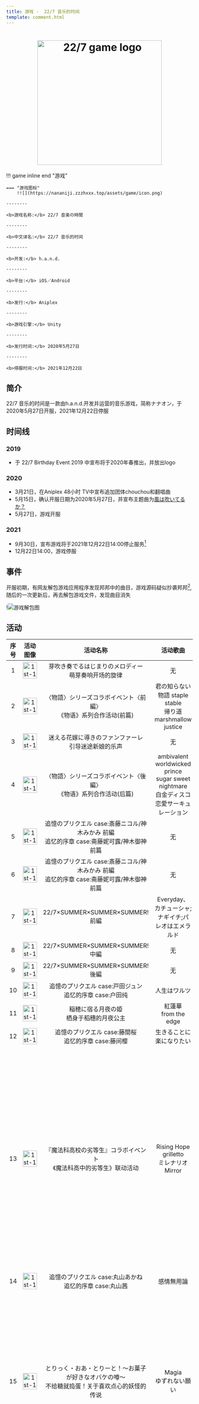 ```yaml
---
title: 游戏 -  22/7 音乐的时间
template: comment.html
---
```

# <center><div class="header_logo"><img src="https://nananiji.zzzhxxx.top/assets/game/227-game-logo.svg" width="224" height="253" alt="22/7 game logo"></div></center>

!!! game inline end "游戏"

    === "游戏图标"
        !![](https://nananiji.zzzhxxx.top/assets/game/icon.png)

    --------
    
    <b>游戏名称:</b> 22/7 音楽の時間

    --------

    <b>中文译名:</b> 22/7 音乐的时间

    --------
    
    <b>开发:</b> h.a.n.d.

    --------

    <b>平台:</b> iOS／Android

    --------
    
    <b>发行:</b> Aniplex

    --------

    <b>游戏引擎:</b> Unity

    --------

    <b>发行时间:</b> 2020年5月27日

    --------

    <b>停服时间:</b> 2021年12月22日
<html>


<style>
    .header_logo {
	}

	.header_logo img {
		width: 336px;
		height: auto;
        border-radius: 0px;
        box-shadow: 0 0px 0px rgb(0 0 0 / 0%);
        transition-duration: 0s;
	}

	.header_logo a:hover img {
		opacity: .7;
	}

	.page_header .header_logo {
		display: none;
	}
    .header_logo img:hover {
        box-shadow: 0 0px 0px 0 rgba(0,0,0,0), 0 0px 0px 0 rgba(0,0,0,0);
        }
</style>
</html>

## 简介

22/7 音乐的时间是一款由h.a.n.d.开发并运营的音乐游戏，简称ナナオン，于2020年5月27日开服，2021年12月22日停服

## 时间线

### 2019

- 于 22/7 Birthday Event 2019 中宣布将于2020年春推出，并放出logo

### 2020

- 3月21日，在Aniplex 48小时 TV中宣布追加团体chouchou和翻唱曲
- 5月15日，确认开服日期为2020年5月27日，并宣布主题曲为[風は吹いてるか？](../songs/single/6th/index)
- 5月27日，游戏开服

### 2021

- 9月30日，宣布游戏将于2021年12月22日14:00停止服务[^1]
- 12月22日14:00，游戏停服

## 事件

开服初期，有网友解包游戏应用程序发现邦邦中的曲目，游戏源码疑似抄袭邦邦[^2],随后的一次更新后，再去解包游戏文件，发现曲目消失
  
!![游戏解包图](https://nananiji.zzzhxxx.top/assets/game/EZC5jiuWAAIL0OE.jfif)

## 活动
| 序号 | 活动图像 |活动名称 | 活动歌曲 | 活动卡牌 | 备注 | 
|:----:|:-------:|:------:|:--------:|:--------:|:----:| 
|  1   | <a data-caption="芽吹き奏でるはじまりのメロディー - 萌芽奏响开场的旋律" data-fancybox="gallery" href="https://nananiji.zzzhxxx.top/assets/game/event_banner/event_banner%20%23946965.png"><img loading="lazy" alt="1st-1" src="https://nananiji.zzzhxxx.top/assets/game/event_banner/event_banner%20%23946965.png" title="Title" width="100%" /></a>| 芽吹き奏でるはじまりのメロディー <br> 萌芽奏响开场的旋律 |    无    |    无    | [剧情](https://space.bilibili.com/289996095/video) |   
|  2   |<a data-caption="〈物語〉シリーズコラボイベント〈前編〉-《物语》系列合作活动(前篇)" data-fancybox="gallery" href="https://nananiji.zzzhxxx.top/assets/game/event_banner/event_banner%231022238.png"><img loading="lazy" alt="1st-1" src="https://nananiji.zzzhxxx.top/assets/game/event_banner/event_banner%231022238.png" title="Title" width="100%" /></a>| 〈物語〉シリーズコラボイベント〈前編〉<br> 《物语》系列合作活动(前篇) |    君の知らない物語 staple stable <br> 帰り道marshmallow justice    |    户田纯 <br> 失礼、作りすぎました    | [剧情](https://www.bilibili.com/video/BV1Az411i71b) |  
|  3   | <a data-caption="迷える花嫁に導きのファンファーレ - 引导迷途新娘的乐声" data-fancybox="gallery" href="https://nananiji.zzzhxxx.top/assets/game/event_banner/event_banner%20%23587969.png"><img loading="lazy" alt="1st-1" src="https://nananiji.zzzhxxx.top/assets/game/event_banner/event_banner%20%23587969.png" title="Title" width="100%" /></a>| 迷える花嫁に導きのファンファーレ<br> 引导迷途新娘的乐声 |    无    |    无    | 剧情 | 
|  4   | <a data-caption="〈物語〉シリーズコラボイベント〈後編〉- 《物语》系列合作活动(后篇)" data-fancybox="gallery" href="https://nananiji.zzzhxxx.top/assets/game/event_banner/event_banner%20%23771922.png"><img loading="lazy" alt="1st-1" src="https://nananiji.zzzhxxx.top/assets/game/event_banner/event_banner%20%23771922.png" title="Title" width="100%" /></a>| 〈物語〉シリーズコラボイベント〈後編〉<br> 《物语》系列合作活动(后篇) |    ambivalent worldwicked prince<br>sugar sweet nightmare <br> 白金ディスコ 恋愛サーキュレーション   |    立川绚香 <br> 真摯な令嬢    | [剧情](https://www.bilibili.com/video/BV17A411e7k1) |
|  5   | <a data-caption="追憶のプリクエル case:斎藤ニコル/神木みかみ 前編 - 追忆的序章 case:斋藤妮可露/神木御神 前篇" data-fancybox="gallery" href="https://nananiji.zzzhxxx.top/assets/game/event_banner/event_banner%20%23598994.png"><img loading="lazy" alt="1st-1" src="https://nananiji.zzzhxxx.top/assets/game/event_banner/event_banner%20%23598994.png" title="Title" width="100%" /></a> | 追憶のプリクエル case:斎藤ニコル/神木みかみ 前編<br> 追忆的序章 case:斋藤妮可露/神木御神 前篇 |    无    |    无    | 剧情 |   
|  6   | <a data-caption="追憶のプリクエル case:斎藤ニコル/神木みかみ 前編 -  追忆的序章 case:斋藤妮可露/神木御神 前篇" data-fancybox="gallery" href="https://nananiji.zzzhxxx.top/assets/game/event_banner/event_banner%20%231096522.png"><img loading="lazy" alt="1st-1" src="https://nananiji.zzzhxxx.top/assets/game/event_banner/event_banner%20%231096522.png" title="Title" width="100%" /></a> | 追憶のプリクエル case:斎藤ニコル/神木みかみ 前編<br> 追忆的序章 case:斋藤妮可露/神木御神 前篇 |    无    |    无    | 剧情 |  
|  7   | <a data-caption="22/7×SUMMER×SUMMER×SUMMER! 前編" data-fancybox="gallery" href="https://nananiji.zzzhxxx.top/assets/game/event_banner/event_banner%20%23378647.png"><img loading="lazy" alt="1st-1" src="https://nananiji.zzzhxxx.top/assets/game/event_banner/event_banner%20%23378647.png" title="Title" width="100%" /></a> | 22/7×SUMMER×SUMMER×SUMMER! 前編 |    Everyday、カチューシャ;ナギイチ;パレオはエメラルド    |    无    | 剧情 |
|  8   | <a data-caption="22/7×SUMMER×SUMMER×SUMMER! 中編" data-fancybox="gallery" href="https://nananiji.zzzhxxx.top/assets/game/event_banner/event_banner%20%23278887.png"><img loading="lazy" alt="1st-1" src="https://nananiji.zzzhxxx.top/assets/game/event_banner/event_banner%20%23278887.png" title="Title" width="100%" /></a> | 22/7×SUMMER×SUMMER×SUMMER! 中編 |    无    |    无    | 剧情 |      
|  9   | <a data-caption="22/7×SUMMER×SUMMER×SUMMER! 後編" data-fancybox="gallery" href="https://nananiji.zzzhxxx.top/assets/game/event_banner/event_banner%20%23403110.png"><img loading="lazy" alt="1st-1" src="https://nananiji.zzzhxxx.top/assets/game/event_banner/event_banner%20%23403110.png" title="Title" width="100%" /></a> | 22/7×SUMMER×SUMMER×SUMMER! 後編 |    无    |    无    | 剧情 | 
|  10   | <a data-caption="追憶のプリクエル case:戸田ジュン - 追忆的序章 case:户田纯" data-fancybox="gallery" href="https://nananiji.zzzhxxx.top/assets/game/event_banner/event_banner.png"><img loading="lazy" alt="1st-1" src="https://nananiji.zzzhxxx.top/assets/game/event_banner/event_banner.png" title="Title" width="100%" /></a> | 追憶のプリクエル case:戸田ジュン<br>追忆的序章 case:户田纯 |    人生はワルツ    |    无    | 剧情 | 
|  11   | <a data-caption="稲穂に宿る月夜の姫 - 栖身于稻穗的月夜公主" data-fancybox="gallery" href="https://nananiji.zzzhxxx.top/assets/game/event_banner/event_banner%20%231091295.png"><img loading="lazy" alt="1st-1" src="https://nananiji.zzzhxxx.top/assets/game/event_banner/event_banner%20%231091295.png" title="Title" width="100%" /></a> | 稲穂に宿る月夜の姫<br>栖身于稻穗的月夜公主 |    紅蓮華<br>from the edge    |    无    | 剧情 | 
|  12   | <a data-caption="追憶のプリクエル case:藤間桜 - 追忆的序章 case:藤间樱" data-fancybox="gallery" href="https://nananiji.zzzhxxx.top/assets/game/event_banner/event_banner%20%23885650.png"><img loading="lazy" alt="1st-1" src="https://nananiji.zzzhxxx.top/assets/game/event_banner/event_banner%20%23885650.png" title="Title" width="100%" /></a> | 追憶のプリクエル case:藤間桜<br> 追忆的序章 case:藤间樱 |    生きることに楽になりたい    |    无    | 剧情 | 
|  13   | <a data-caption="『魔法科高校の劣等生』コラボイベント- 《魔法科高中的劣等生》联动活动" data-fancybox="gallery" href="https://nananiji.zzzhxxx.top/assets/game/event_banner/event_banner%20%23885650.png"><img loading="lazy" alt="1st-1" src="https://nananiji.zzzhxxx.top/assets/game/event_banner/event_banner%20%23885650.png" title="Title" width="100%" /></a> | 『魔法科高校の劣等生』コラボイベント<br> 《魔法科高中的劣等生》联动活动 |    Rising Hope<br>grilletto<br> ミレナリオ<br> Mirror    |    ［全生徒憧れの生徒会長］4★河野都<br>［首席の優等生美少女］4★斎藤ニコル<br>［空间を操る妖精］3★神木みかみ<br>［自分だけの特別な力］3★佐藤麗華    | 剧情 | 
|  14   | <a data-caption="追憶のプリクエル case:丸山あかね- 追忆的序章 case:丸山茜" data-fancybox="gallery" href="https://nananiji.zzzhxxx.top/assets/game/event_banner/event_banner%20%23450551.png"><img loading="lazy" alt="1st-1" src="https://nananiji.zzzhxxx.top/assets/game/event_banner/event_banner%20%23450551.png" title="Title" width="100%" /></a> | 追憶のプリクエル case:丸山あかね<br> 追忆的序章 case:丸山茜 |   感情無用論    |    无    | 剧情 |  
|  15   | <a data-caption="とりっく・おあ・とりーと！～お菓子が好きなオバケの噂～-不给糖就捣蛋！关于喜欢点心的妖怪的传说" data-fancybox="gallery" href="https://nananiji.zzzhxxx.top/assets/game/event_banner/event_banner%20%23117971.png"><img loading="lazy" alt="1st-1" src="https://nananiji.zzzhxxx.top/assets/game/event_banner/event_banner%20%23117971.png" title="Title" width="100%" /></a> | とりっく・おあ・とりーと！～お菓子が好きなオバケの噂～<br>不给糖就捣蛋！关于喜欢点心的妖怪的传说|   Magia<br>ゆずれない願い    |   ［おかしなイタズラ］4★戸田ジュン<br>［闇夜の誘惑］4★神木みかみ<br>［丘の上の魔女見習い］3★斎藤ニコル	    | 剧情 |  
|  16   | <a data-caption='We Are "ChouChou"！～トップアイドルの証～-We are "ChouChou"! ～顶尖偶像的证明～' data-fancybox="gallery" href="https://nananiji.zzzhxxx.top/assets/game/event_banner/event_banner%20%23206815.png"><img loading="lazy" alt="1st-1" src="https://nananiji.zzzhxxx.top/assets/game/event_banner/event_banner%20%23206815.png" title="Title" width="100%" /></a> | We Are "ChouChou"！～トップアイドルの証～<br>We are "ChouChou"! ～顶尖偶像的证明～|   永遠はいらない   |   ［一番正しいこと］4★君島奈々<br>［運気上昇中！］4★文野ミコ<br>［完璧なアイドル］4★丸之内薫子	    | 剧情 |
|  17   | <a data-caption="『割り切れない文化祭 演劇メイド喫茶にようこそ！-除不尽文化祭 欢迎来到演剧女仆咖啡厅！" data-fancybox="gallery" href="https://nananiji.zzzhxxx.top/assets/game/event_banner/event_banner%20%23853968.png"><img loading="lazy" alt="1st-1" src="https://nananiji.zzzhxxx.top/assets/game/event_banner/event_banner%20%23853968.png" title="Title" width="100%" /></a> | 『割り切れない文化祭 演劇メイド喫茶にようこそ！<br>除不尽文化祭 欢迎来到演剧女仆咖啡厅！ |    フライングゲット<br>言い訳Maybe<br> ギンガムチェック    |    ［癒しの和風メイド］4★藤間桜<br>［ヒロインの覚悟］4★東条悠希<br>［感謝と愛を込めて］3★滝川みう	    | 剧情 |  
|  18   | <a data-caption="追憶のプリクエル case:佐藤麗華- 追忆的序章 case:佐藤丽华 " data-fancybox="gallery" href="https://nananiji.zzzhxxx.top/assets/game/event_banner/event_banner%20%23418873.png"><img loading="lazy" alt="1st-1" src="https://nananiji.zzzhxxx.top/assets/game/event_banner/event_banner%20%23418873.png" title="Title" width="100%" /></a> | 追憶のプリクエル case:佐藤麗華<br> 追忆的序章 case:佐藤丽华 |   優等生じゃつまらない   |    ［密やかな応援］4★佐藤麗華    | 剧情 | 
|  19   | <a data-caption="いつでもどこでも計算中！- 随时随地计算中！" data-fancybox="gallery" href="https://nananiji.zzzhxxx.top/assets/game/event_banner/event_banner%20%23289320.png"><img loading="lazy" alt="1st-1" src="https://nananiji.zzzhxxx.top/assets/game/event_banner/event_banner%20%23289320.png" title="Title" width="100%" /></a> | いつでもどこでも計算中！<br> 随时随地计算中！ |   半チャーハン<br>タトゥー・ラブ<br>ソフトクリーム落としちゃった   |    ［滝川流の滝行］4★滝川みう <br>［天然の自然体］4★丸山あかね<br>［ボディを磨け！］4★柊つぼみ	   | 漫画 | 
|  20   | <a data-caption="追憶のプリクエル case:立川絢香- 追忆的序章 case:立川绚香" data-fancybox="gallery" href="https://nananiji.zzzhxxx.top/assets/game/event_banner/event_banner%20%2344563.png"><img loading="lazy" alt="1st-1" src="https://nananiji.zzzhxxx.top/assets/game/event_banner/event_banner%20%2344563.png" title="Title" width="100%" /></a> | 追憶のプリクエル case:立川絢香<br> 追忆的序章 case:立川绚香 |   Moonlight   |    ［相思相愛］4★立川絢香    | 剧情 | 
|  21   | <a data-caption="聖なる夜のトラブルギフト- 圣诞夜的Trouble Gift" data-fancybox="gallery" href="https://nananiji.zzzhxxx.top/assets/game/event_banner/event_banner%20%23935690.png"><img loading="lazy" alt="1st-1" src="https://nananiji.zzzhxxx.top/assets/game/event_banner/event_banner%20%23935690.png" title="Title" width="100%" /></a> | 聖なる夜のトラブルギフト<br> 圣诞夜的Trouble Gift |   僕が持ってるものなら<br>チカっとチカ千花っ♡   |    ［ホワイトクリスマス］4★藤間桜 <br>［プレゼント・フォー・ユー］4★河野都<br>［パワフルトナカイ］3★東条悠希	   | 漫画 |
|  22   | <a data-caption="紅白ナナオン歌合戦-七音红白歌合战" data-fancybox="gallery" href="https://nananiji.zzzhxxx.top/assets/game/event_banner/event_banner%20%23509792.png"><img loading="lazy" alt="1st-1" src="https://nananiji.zzzhxxx.top/assets/game/event_banner/event_banner%20%23509792.png" title="Title" width="100%" /></a> | 紅白ナナオン歌合戦<br>七音红白歌合战 |   キウイの主張<br>雷鳴のDelay  | ［安心できる場所］4★立川絢香 <br>［ゲン担ぎのおそば］4★东条悠希<br>［［大切な人へ］4★丸山あかね <br>［ぽかぽか大掃除］4★神木みかみ  | 漫画 | 
|  23   | <a data-caption="追憶のプリクエル case:柊つぼみ- 追忆的序章 case:柊蕾" data-fancybox="gallery" href="https://nananiji.zzzhxxx.top/assets/game/event_banner/event_banner%20%23448642.png"><img loading="lazy" alt="1st-1" src="https://nananiji.zzzhxxx.top/assets/game/event_banner/event_banner%20%23448642.png" title="Title" width="100%" /></a> | 追憶のプリクエル case:柊つぼみ<br> 追忆的序章 case:柊蕾 |  足を洗え!   |    ［気ままなギャルライフ］4★柊つぼみ    | 剧情 | 
|  24   | <a data-caption="熱戦！激戦！雪合戦- 热战！激战！雪合战" data-fancybox="gallery" href="https://nananiji.zzzhxxx.top/assets/game/event_banner/event_banner%20%2390554.png"><img loading="lazy" alt="1st-1" src="https://nananiji.zzzhxxx.top/assets/game/event_banner/event_banner%20%2390554.png" title="Title" width="100%" /></a> | 熱戦！激戦！雪合戦<br> 热战！激战！雪合战 |  願いの眼差し  |    ［白銀の時間］4★佐藤麗華<br> ［氷上の微笑み］4★立川絢香	   | 漫画 |
|  25   | <a data-caption="Love Like Valentine " data-fancybox="gallery" href="https://nananiji.zzzhxxx.top/assets/game/event_banner/event_banner%20%231077692.png"><img loading="lazy" alt="1st-1" src="https://nananiji.zzzhxxx.top/assets/game/event_banner/event_banner%20%231077692.png" title="Title" width="100%" /></a>| Love Like Valentine | バレンタイン・キッス<br>EQUALロマンス  |［スペシャルチートデイ］4★戸田ジュン	<br> ［メルティハート］4★河野都| 漫画 | 
|  26   | <a data-caption="追憶のプリクエル case:東条悠希-追忆的序章 case:东条悠希" data-fancybox="gallery" href="https://nananiji.zzzhxxx.top/assets/game/event_banner/event_banner%20%23910173.png"><img loading="lazy" alt="1st-1" src="https://nananiji.zzzhxxx.top/assets/game/event_banner/event_banner%20%23910173.png" title="Title" width="100%" /></a> | 追憶のプリクエル case:東条悠希<br>追忆的序章 case:东条悠希| 神様に指を差された僕たち|［夢のフィールド］4★東条悠希	| 漫画 |   
|  27   | <a data-caption="夢幻霜のシークエル case:佐藤麗華-梦幻霜的后日谈 case:佐藤丽华" data-fancybox="gallery" href="https://nananiji.zzzhxxx.top/assets/game/event_banner/event_banner%20%231006506.png"><img loading="lazy" alt="1st-1" src="https://nananiji.zzzhxxx.top/assets/game/event_banner/event_banner%20%231006506.png" title="Title" width="100%" /></a> | 夢幻霜のシークエル case:佐藤麗華<br>梦幻霜的后日谈 case:佐藤丽华| 逆光|［穏やかな休日］4★佐藤麗華	| 漫画 | 
|  28   | <a data-caption="追憶のプリクエル case:河野都-追忆的序章 case:河野都" data-fancybox="gallery" href="https://nananiji.zzzhxxx.top/assets/game/event_banner/event_banner%20%23897570.png"><img loading="lazy" alt="1st-1" src="https://nananiji.zzzhxxx.top/assets/game/event_banner/event_banner%20%23897570.png" title="Title" width="100%" /></a>| 追憶のプリクエル case:河野都<br>追忆的序章 case:河野都| 夢の船|［貴重な体験］4★河野都| 剧情 |  
|  29   | <a data-caption="気の抜けたサイダー 古都へ行く。- 漏了气的甜汽水 前往古都。" data-fancybox="gallery" href="https://nananiji.zzzhxxx.top/assets/game/event_banner/event_banner%20%2314582.png"><img loading="lazy" alt="1st-1" src="https://nananiji.zzzhxxx.top/assets/game/event_banner/event_banner%20%2314582.png" title="Title" width="100%" /></a> | 気の抜けたサイダー 古都へ行く。<br> 漏了气的甜汽水 前往古都。| タチツテトパワー<br>sweets parade |［古都の桜吹雪］4★藤間桜	<br> ［ふたつの望み］4★神木みかみ	<br>［夢が叶ったひと串］4★滝川みう| 漫画 | 
|  30   | <a data-caption="追憶のプリクエル case:滝川みう-追忆的序章 case:泷川美羽" data-fancybox="gallery" href="https://nananiji.zzzhxxx.top/assets/game/event_banner/event_banner%20%23337444.png"><img loading="lazy" alt="1st-1" src="https://nananiji.zzzhxxx.top/assets/game/event_banner/event_banner%20%23337444.png" title="Title" width="100%" /></a> | 追憶のプリクエル case:滝川みう<br>追忆的序章 case:泷川美羽| One of them|［変化のない世界］4★滝川みう	| 剧情 | 
|  31   | <a data-caption="熱して、混ぜて、解けて、笑顔-加热、混合、融化、微笑" data-fancybox="gallery" href="https://nananiji.zzzhxxx.top/assets/game/event_banner/event_banner%20%2395486.png"><img loading="lazy" alt="1st-1" src="https://nananiji.zzzhxxx.top/assets/game/event_banner/event_banner%20%2395486.png" title="Title" width="100%" /></a> | 熱して、混ぜて、解けて、笑顔<br>加热、混合、融化、微笑| 好きだと言ったのは嘘だ|［お気に入りを求めて］4★丸之内薫子<br>［湖面の遊覧］4★東条悠希	| 漫画 | 
|  32   | <a data-caption="ナナニジシアター Stage.01 なにわの探偵①-22/7剧场 Stage.01 难波的侦探①" data-fancybox="gallery" href="https://nananiji.zzzhxxx.top/assets/game/event_banner/event_banner%20%231076158.png"><img loading="lazy" alt="1st-1" src="https://nananiji.zzzhxxx.top/assets/game/event_banner/event_banner%20%231076158.png" title="Title" width="100%" /></a> | ナナニジシアター Stage.01 なにわの探偵①<br>22/7剧场 Stage.01 难波的侦探①| SOMEONE ELSE|［真実の探求者］4★丸山あかね	| 剧情 | 
|  33   | <a data-caption="Next stage ～ナナブンノニジュウニの軌跡～-Next stage ～22/7的轨迹～" data-fancybox="gallery" href="https://nananiji.zzzhxxx.top/assets/game/event_banner/event_banner%20%23970144.png"><img loading="lazy" alt="1st-1" src="https://nananiji.zzzhxxx.top/assets/game/event_banner/event_banner%20%23970144.png" title="Title" width="100%" /></a> | Next stage ～ナナブンノニジュウニの軌跡～<br>Next stage ～22/7的轨迹～| ヒヤシンス<br>怪物<br>夜に驱ける<br>群青|［星霜シンフォニア］4★立川絢香	<br>［始まりの音］4★斎藤ニコル<br>［今、帰る場所］4★柊つぼみ<br>ナミダの向こう］4★戸田ジュン	| 剧情 | 
|  34   | <a data-caption="ナナニジシアター Stage.01 なにわの探偵②-22/7剧场 Stage.01 难波的侦探②" data-fancybox="gallery" href="https://nananiji.zzzhxxx.top/assets/game/event_banner/event_banner%20%23665918.png"><img loading="lazy" alt="1st-1" src="https://nananiji.zzzhxxx.top/assets/game/event_banner/event_banner%20%23665918.png" title="Title" width="100%" /></a> | ナナニジシアター Stage.01 なにわの探偵②<br>22/7剧场 Stage.01 难波的侦探②| 不可思議のカルテ|［最高の助手？］4★藤間桜	| 剧情 | 
|  35   | <a data-caption="星に願いを天に架け橋を-祈繁星 架鹊梁" data-fancybox="gallery" href="https://nananiji.zzzhxxx.top/assets/game/event_banner/event_banner%20%2347265.png"><img loading="lazy" alt="1st-1" src="https://nananiji.zzzhxxx.top/assets/game/event_banner/event_banner%20%2347265.png" title="Title" width="100%" /></a> | 星に願いを天に架け橋を<br>祈繁星 架鹊梁| めてお☆いんぱくと|[星祭の夜] 4★ 滝川みう<br>[短冊に込めた願い] 4★ 神木みかみ	| 剧情 | 
|  36   | <a data-caption="ナナニジシアター Stage.01 なにわの探偵③-22/7剧场 Stage.01 难波的侦探③" data-fancybox="gallery" href="https://nananiji.zzzhxxx.top/assets/game/event_banner/event_banner%20%23185192.png"><img loading="lazy" alt="1st-1" src="https://nananiji.zzzhxxx.top/assets/game/event_banner/event_banner%20%23185192.png" title="Title" width="100%" /></a> | ナナニジシアター Stage.01 なにわの探偵③<br>22/7剧场 Stage.01 难波的侦探③| TRUTH〜A Great Detective of Love〜	|［悩める名探偵］4★河野都	| 剧情 | 
|  36   | <a data-caption="ジャー！トレジャー！！プールサイドハンティング！！！-闲暇！财宝！！泳池边的狩猎！！！" data-fancybox="gallery" href="https://nananiji.zzzhxxx.top/assets/game/event_banner/event_banner%20%23290787.png"><img loading="lazy" alt="1st-1" src="https://nananiji.zzzhxxx.top/assets/game/event_banner/event_banner%20%23290787.png" title="Title" width="100%" /></a>|レジャー！トレジャー！！プールサイドハンティング！！！<br>闲暇！财宝！！泳池边的狩猎！！！| glory days<br>オレンジ|[海の風物詩] 4★斎藤ニコル<br>[風と波を味方に] 4★東条悠希<br>[海上の熱き闘い] 4★丸山あかね<br>[とっておきのスリル] 4★柊つぼみ		| 剧情 | 


## 停服后如何游玩谱面

通过使用模拟器软件[Sonolus](https://www.sonolus.com/),我们依旧可以游玩到七音的谱面，Sonolus的七音服务器在还未停服前已开始运作 ~~（虽然很长一段时间只有一首歌）~~

### 步骤

#### 1.下载Sonolus

##### 若您是安卓玩家

请直接在[Sonolus](https://www.sonolus.com/)官网下载安装包进行安装

##### 若您是ios玩家

请使用[Sonolus](https://www.sonolus.com/)提供的testflight进行安装，若testflight名额已满，可以使用自签名侧载安装，详见[侧载安装](https://wiki.sonolus.com/getting-started/zhs/installing/ios.html#pc-侧载)

#### 2.添加服务器

在安装完Sonolus之后，点击“开始”，选择“自定义服务器”下的“添加”按钮

![1](https://nananiji.zzzhxxx.top/assets/game/tutorial/1.jpg){ loading=lazy }
![2](https://nananiji.zzzhxxx.top/assets/game/tutorial/2.jpg){ loading=lazy }

输入服务器信息，名称可以随意，连接填写见下：

美国Cloudflare原生线路

```
https://servers.sonolus.com/nanaon
```

国内加速线路

```
https://servers.sonolus.reikohaku.fun/nanaon
```

日本加速线路

```
https://servers.sonolus.cn/nanaon
```

选择适合您的线路复制其链接，并黏贴到地址栏后选择确定，服务器添加完毕

![](https://nananiji.zzzhxxx.top/assets/game/tutorial/3.jpg){ loading=lazy }

#### 3.游玩

服务器添加完毕后会回到选择服务器界面，选择您添加的服务器，进入后选择或搜索您想要游玩的谱面即可

![](https://nananiji.zzzhxxx.top/assets/game/tutorial/4.jpg){ loading=lazy }

#### 4.设置

在关卡列表下方，可以进行按键皮肤、音效、演出背景等设置

若您需要调整按键流速，可在关卡详情的配置中更改键速度

![](https://nananiji.zzzhxxx.top/assets/game/tutorial/5.jpg){ loading=lazy }
![](https://nananiji.zzzhxxx.top/assets/game/tutorial/6.jpg){ loading=lazy }

[^1]: https://227-game.com/news/?article_id=58702
[^2]: https://twitter.com/Tensenn9/status/1265715535553142784

